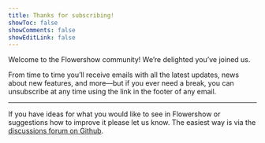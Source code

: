 ```yaml
---
title: Thanks for subscribing!
showToc: false
showComments: false
showEditLink: false
---
```


Welcome to the Flowershow community! We’re delighted you’ve joined us.

From time to time you’ll receive emails with all the latest updates, news about new features, and more—but if you ever need a break, you can unsubscribe at any time using the link in the footer of any email.

---

If you have ideas for what you would like to see in Flowershow or suggestions how to improve it please let us know. The easiest way is via the [discussions forum on Github](https://github.com/flowershow/flowershow/discussions).

